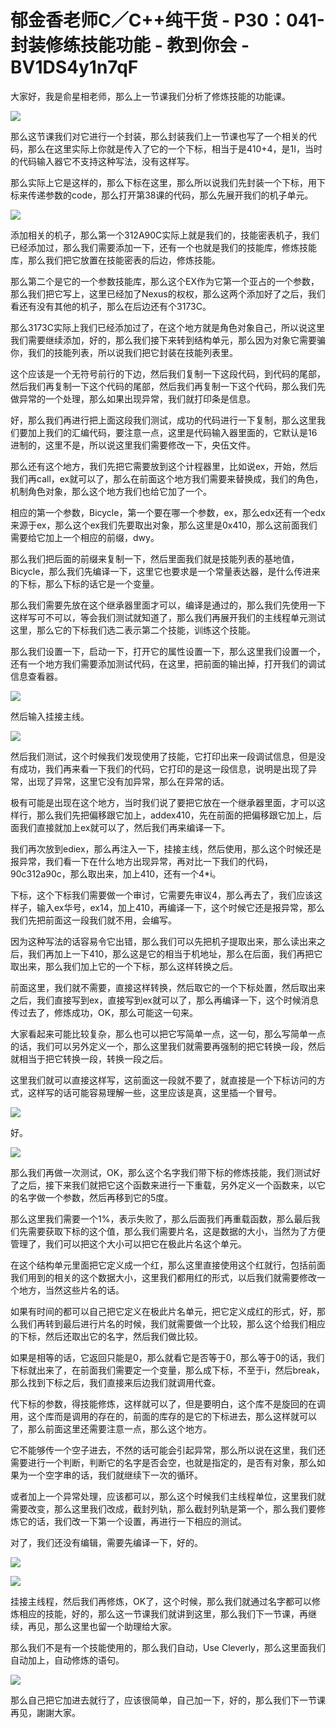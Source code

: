 # 郁金香老师C／C++纯干货 - P30：041-封装修练技能功能 - 教到你会 - BV1DS4y1n7qF

大家好，我是俞星相老师，那么上一节课我们分析了修炼技能的功能课。

![](img/b7fe3ee1cad346dacaa522fb2ce0d4de_1.png)

那么这节课我们对它进行一个封装，那么封装我们上一节课也写了一个相关的代码，那么在这里实际上你就是传入了它的一个下标，相当于是410+4，是1I，当时的代码输入器它不支持这种写法，没有这样写。

那么实际上它是这样的，那么下标在这里，那么所以说我们先封装一个下标，用下标来传递参数的code，那么打开第38课的代码，那么先展开我们的机子单元。



![](img/b7fe3ee1cad346dacaa522fb2ce0d4de_3.png)

添加相关的机子，那么第一个312A90C实际上就是我们的，技能密表机子，我们已经添加过，那么我们需要添加一下，还有一个也就是我们的技能库，修炼技能库，那么我们把它放置在技能密表的后边，修炼技能。

那么第二个是它的一个参数技能库，那么这个EX作为它第一个亚占的一个参数，那么我们把它写上，这里已经加了Nexus的权权，那么这两个添加好了之后，我们看还有没有其他的机子，那么在后边还有个3173C。

那么3173C实际上我们已经添加过了，在这个地方就是角色对象自己，所以说这里我们需要继续添加，好的，那么我们接下来转到结构单元，那么因为对象它需要骗你，我们的技能列表，所以说我们把它封装在技能列表里。

这个应该是一个无符号前行的下边，然后我们复制一下这段代码，到代码的尾部，然后我们再复制一下这个代码的尾部，然后我们再复制一下这个代码，那么我们先做异常的一个处理，那么如果出现异常，我们就打印条是信息。

好，那么我们再进行把上面这段我们测试，成功的代码进行一下复制，那么这里我们要加上我们的汇编代码，要注意一点，这里是代码输入器里面的，它默认是16进制的，这里不是，所以说这里我们需要修改一下，央伍文件。

那么还有这个地方，我们先把它需要放到这个计程器里，比如说ex，开始，然后我们再call，ex就可以了，那么在前面这个地方我们需要来替换成，我们的角色，机制角色对象，那么这个地方我们也给它加了一个。

相应的第一个参数，Bicycle，第一个要在哪一个参数，ex，那么edx还有一个edx来源于ex，那么这个ex我们先要取出对象，那么这里是0x410，那么这前面我们需要给它加上一个相应的前缀，dwy。

那么我们把后面的前缀来复制一下，然后里面我们就是技能列表的基地值，Bicycle，那么我们先编译一下，这里它也要求是一个常量表达器，是什么传进来的下标，那么下标的话它是一个变量。

那么我们需要先放在这个继承器里面才可以，编译是通过的，那么我们先使用一下这样写可不可以，等会我们测试就知道了，那么我们再展开我们的主线程单元测试这里，那么它的下标我们选二表示第二个技能，训练这个技能。

那么我们设置一下，启动一下，打开它的属性设置一下，那么这里我们设置一个，还有一个地方我们需要添加测试代码，在这里，把前面的输出掉，打开我们的调试信息查看器。



![](img/b7fe3ee1cad346dacaa522fb2ce0d4de_5.png)

然后输入挂接主线。

![](img/b7fe3ee1cad346dacaa522fb2ce0d4de_7.png)

然后我们测试，这个时候我们发现使用了技能，它打印出来一段调试信息，但是没有成功，我们再来看一下我们的代码，它打印的是这一段信息，说明是出现了异常，出现了异常，这里它没有加异常，那么在异常的话。

极有可能是出现在这个地方，当时我们说了要把它放在一个继承器里面，才可以这样行，那么我们先把偏移跟它加上，addex410，先在前面的把偏移跟它加上，后面我们直接就加上ex就可以了，然后我们再来编译一下。

我们再次放到ediex，那么再注入一下，挂接主线，然后使用，那么这个时候还是报异常，我们看一下在什么地方出现异常，再对比一下我们的代码，90c312a90c，那么取出来，加上410，还有一个4*i。

下标，这个下标我们需要做一个审讨，它需要先审议4，那么再去了，我们应该这样子，输入ex华号，ex14，加上410，再编译一下，这个时候它还是报异常，那么我们先把前面这一段我们就不用，会编写。

因为这种写法的话容易令它出错，那么我们可以先把机子提取出来，那么读出来之后，我们再加上一下410，那么这是它的相当于机地址，那么在后面，我们再把它取出来，那么我们加上它的一个下标，那么这样转换之后。

前面这里，我们就不需要，直接这样转换，然后取它的一个下标处置，然后取出来之后，我们直接写到ex，直接写到ex就可以了，那么再编译一下，这个时候消息传过去了，修炼成功，OK，那么可能这一句来。

大家看起来可能比较复杂，那么也可以把它写简单一点，这一句，那么写简单一点的话，我们可以另外定义一个，那么这里我们就需要再强制的把它转换一段，然后就相当于把它转换一段，转换一段之后。

这里我们就可以直接这样写，这前面这一段就不要了，就直接是一个下标访问的方式，这样写的话可能容易理解一些，这里应该是真，这里插一个冒号。



![](img/b7fe3ee1cad346dacaa522fb2ce0d4de_9.png)

好。

![](img/b7fe3ee1cad346dacaa522fb2ce0d4de_11.png)

那么我们再做一次测试，OK，那么这个名字我们带下标的修炼技能，我们测试好了之后，接下来我们就把它这个函数来进行一下重载，另外定义一个函数来，以它的名字做一个参数，然后再移到它的5度。

那么这里我们需要一个1%，表示失败了，那么后面我们再重载函数，那么最后我们先需要获取下标的这个值，那么我们需要片名，这是数据的大小，当然为了方便管理了，我们可以把这个大小可以把它在极此片名这个单元。

在这个结构单元里面把它定义成一个红，那么这里直接使用这个红就行，包括前面我们用到的相关的这个数据大小，这里我们都用红的形式，以后我们就需要修改一个地方，当然这些片名的话。

如果有时间的都可以自己把它定义在极此片名单元，把它定义成红的形式，好，那么我们再转到最后进行片名的时候，我们就需要做一个比较，那么这个给我们相应的下标，然后还取出它的名字，然后我们做比较。

如果是相等的话，它返回只能是0，那么就看它是否等于0，那么等于0的话，我们下标就出来了，在前面我们需要定一个变量，那么成下标，不至于i，然后break，那么找到下标之后，我们直接来后边我们就调用代查。

代下标的参数，得技能修炼，这样就可以了，但是要明白，这个库不是旋回的在调用，这个库而是调用的存在的，前面的库存的是它的下标进去，那么这样就可以了，那么前面这里还需要注意一点，那么这个地方。

它不能够传一个空子进去，不然的话可能会引起异常，那么所以说在这里，我们还需要进行一个判断，判断它的名字是否会空，也就是指定的，是否有对象，那么如果为一个空字串的话，我们就继续下一次的循环。

或者加上一个异常处理，应该都可以，那么这个时候我们主线程单位，这里我们就需要改变，那么这里我们改成，截封列轨，那么截封列轨是第一个，那么我们要修炼它的话，我们改一下第一个设置，再进行一下相应的测试。

对了，我们还没有编辑，需要先编译一下，好的。

![](img/b7fe3ee1cad346dacaa522fb2ce0d4de_13.png)

![](img/b7fe3ee1cad346dacaa522fb2ce0d4de_14.png)

挂接主线程，然后我们再修炼，OK了，这个时候，那么我们就通过名字都可以修炼相应的技能，好的，那么这一节课我们就讲到这里，那么我们下一节课，再继续，再见，那么这里也留一个助理给大家。

那么我们不是有一个技能使用的，那么我们自动，Use Cleverly，那么这里面我们自动加上，自动修炼的语句。



![](img/b7fe3ee1cad346dacaa522fb2ce0d4de_16.png)

那么自己把它加进去就行了，应该很简单，自己加一下，好的，那么我们下一节课再见，謝謝大家。